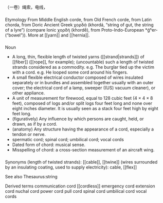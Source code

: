 （一卷）绳索，电线，

###
Etymology
From Middle English corde, from Old French corde, from Latin chorda, from Doric Ancient Greek χορδά (khordá, “string of gut, the string of a lyre”) (compare Ionic χορδή (khordḗ), from Proto-Indo-European *ǵʰer- (“bowel”)). More at [[yarn]] and [[hernia]].

###
Noun
- A long, thin, flexible length of twisted yarns ([[strand|strands]]) of [[fiber]] ([[rope]], for example); (uncountable) such a length of twisted strands considered as a commodity.
	e.g. The burglar tied up the victim with a cord.
	e.g. He looped some cord around his fingers.
- A small flexible electrical conductor composed of wires insulated separately or in bundles and assembled together usually with an outer cover; the electrical cord of a lamp, sweeper ((US) vacuum cleaner), or other appliance.
- A unit of measurement for firewood, equal to 128 cubic feet (4 × 4 × 8 feet), composed of logs and/or split logs four feet long and none over eight inches diameter. It is usually seen as a stack four feet high by eight feet long. 
- (figuratively) Any influence by which persons are caught, held, or drawn, as if by a cord.
- (anatomy) Any structure having the appearance of a cord, especially a tendon or nerve.
- spermatic cord; spinal cord; umbilical cord; vocal cords
- Dated form of chord: musical sense.
- Misspelling of chord: a cross-section measurement of an aircraft wing.

###
Synonyms
(length of twisted strands): [[cable]], [[twine]]
(wires surrounded by an insulating coating, used to supply electricity): cable, [[flex]]

See also Thesaurus:string

Derived terms
communication cord
[[cordless]]
emergency cord
extension cord
nuchal cord
power cord
pull cord
spinal cord
umbilical cord
vocal cords

